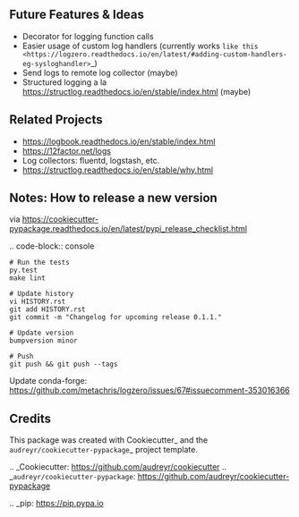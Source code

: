 Future Features & Ideas
-----------------------

* Decorator for logging function calls
* Easier usage of custom log handlers (currently works `like this <https://logzero.readthedocs.io/en/latest/#adding-custom-handlers-eg-sysloghandler>`_)
* Send logs to remote log collector (maybe)
* Structured logging a la https://structlog.readthedocs.io/en/stable/index.html (maybe)


Related Projects
----------------

* https://logbook.readthedocs.io/en/stable/index.html
* https://12factor.net/logs
* Log collectors: fluentd, logstash, etc.
* https://structlog.readthedocs.io/en/stable/why.html


Notes: How to release a new version
-----------------------------------

via https://cookiecutter-pypackage.readthedocs.io/en/latest/pypi_release_checklist.html

.. code-block:: console

    # Run the tests
    py.test
    make lint

    # Update history
    vi HISTORY.rst
    git add HISTORY.rst
    git commit -m "Changelog for upcoming release 0.1.1."

    # Update version
    bumpversion minor

    # Push
    git push && git push --tags

Update conda-forge: https://github.com/metachris/logzero/issues/67#issuecomment-353016366


Credits
---------

This package was created with Cookiecutter_ and the `audreyr/cookiecutter-pypackage`_ project template.

.. _Cookiecutter: https://github.com/audreyr/cookiecutter
.. _`audreyr/cookiecutter-pypackage`: https://github.com/audreyr/cookiecutter-pypackage


.. _pip: https://pip.pypa.io
